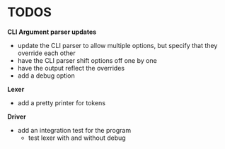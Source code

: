 # TODOS

**CLI Argument parser updates**

- update the CLI parser to allow multiple options, but specify that they override each other
- have the CLI parser shift options off one by one
- have the output reflect the overrides
- add a debug option

**Lexer**

- add a pretty printer for tokens

**Driver**

- add an integration test for the program
  - test lexer with and without debug
